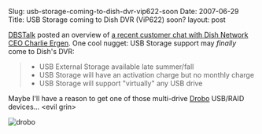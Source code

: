 Slug: usb-storage-coming-to-dish-dvr-vip622-soon
Date: 2007-06-29
Title: USB Storage coming to Dish DVR (ViP622) soon?
layout: post

[DBSTalk](http://www.dbstalk.com) posted an overview of [a recent customer chat with Dish Network CEO Charlie Ergen](http://www.dbstalk.com/showthread.php?t=89669). One cool nugget: USB Storage support may *finally* come to Dish&#39;s DVR:

<blockquote cite="http://www.dbstalk.com/showthread.php?t=89669">
<ul>
 <li> USB External Storage available late summer/fall</li>
 <li> USB Storage will have an activation charge but no monthly charge</li>
 <li> USB Storage will support &quot;virtually&quot; any USB drive</li>
</ul>
</blockquote>

Maybe I&#39;ll have a reason to get one of those multi-drive [Drobo](http://drobo.com/products.aspx) USB/RAID devices... &lt;evil grin>

<img alt="drobo" class="at-xid-6a010534988cd3970b0120a5b366ee970c " src="https://steveivy.typepad.com/.a/6a010534988cd3970b0120a5b366ee970c-pi" />
